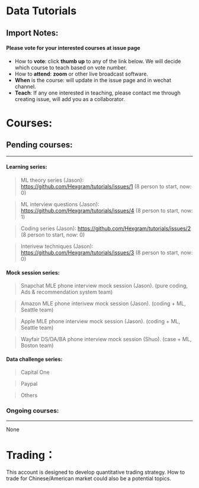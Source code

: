 # Data Tutorials

## Import Notes:
#### Please **vote** for your interested courses at issue page

* How to **vote**: click **thumb up** to any of the link below. We will decide which course to teach based on vote number.
* How to **attend**: **zoom** or other live broadcast software.
* **When** is the course: will update in the issue page and in wechat channel.
* **Teach**: If any one interested in teaching, please contact me through creating issue, will add you as a collaborator.

# Courses: 

## Pending courses:
--------
#### Learning series:

>  ML theory series (Jason): https://github.com/Hexgram/tutorials/issues/1 (8 person to start, now: 0)

>  ML interview questions (Jason): https://github.com/Hexgram/tutorials/issues/4 (8 person to start, now: 1)

>  Coding series (Jason): https://github.com/Hexgram/tutorials/issues/2 (8 person to start, now: 0)

>  Interivew techniques (Jason): https://github.com/Hexgram/tutorials/issues/3 (8 person to start, now: 0)

#### Mock session series:

>  Snapchat MLE phone interview mock session (Jason). (pure coding, Ads & recommendation system team)

>  Amazon MLE phone interivew mock session (Jason). (coding + ML, Seattle team)

>  Apple MLE phone interview mock session (Jason). (coding + ML, Seattle team)

>  Wayfair DS/DA/BA phone interview mock session (Shuo). (case + ML, Boston team)

#### Data challenge series:
> Capital One

> Paypal

> Others


### Ongoing courses:
-------------

None


# Trading：

This account is designed to develop quantitative trading strategy. How to trade for Chinese/American market could also be a potential topics.

